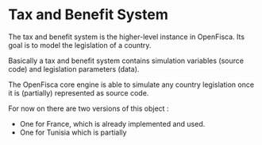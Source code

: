 # Tax and Benefit System

The tax and benefit system is the higher-level instance in OpenFisca.
Its goal is to model the legislation of a country.

Basically a tax and benefit system contains simulation variables (source code) and legislation parameters (data).

The OpenFisca core engine is able to simulate any country legislation once it is (partially) represented as source code.

For now on there are two versions of this object :
- One for France, which is already implemented and used.
- One for Tunisia which is partially 

